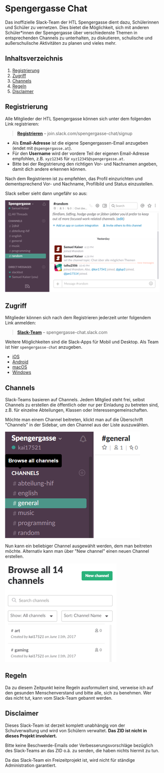 # Spengergasse Chat

Das inoffizielle Slack-Team der HTL Spengergasse dient dazu, Schülerinnen und
Schüler zu vernetzen. Dies bietet die Möglichkeit, sich mit anderen
Schüler*innen der Spengergasse über verschiedenste Themen in entsprechenden
Channels zu unterhalten, zu diskutieren, schulische und außerschulische
Aktivitäten zu planen und vieles mehr.

## Inhaltsverzeichnis

1. [Registrierung](#registrierung)
2. [Zugriff](#zugriff)
3. [Channels](#channels)
4. [Regeln](#regeln)
5. [Disclaimer](#disclaimer)

## Registrierung

Alle Mitglieder der HTL Spengergasse können sich unter dem folgenden Link
registrieren:

> **[Registrieren](https://spengergasse-chat.slack.com/signup)**
> – join.slack.com/spengergasse-chat/signup

* Als **Email-Adresse** ist die eigene Spengergassen-Email anzugeben
  (endet mit `@spengergasse.at`).
* Für den **Username** wird der vordere Teil der eigenen Email-Adresse empfohlen,
  z.B. `xyz12345` für `xyz12345@spengergasse.at`.
* Bitte bei der Registrierung den richtigen Vor- und Nachnamen angeben, damit
  dich andere erkennen können.

Nach dem Registrieren ist zu empfehlen, das Profil einzurichten und
dementsprechend Vor- und Nachname, Profilbild und Status einzustellen.

Slack selber sieht dann ungefähr so aus:

![Slack](assets/slack.png)

## Zugriff

Mitglieder können sich nach dem Registrieren jederzeit unter folgendem Link
anmelden:

> **[Slack-Team](https://spengergasse-chat.slack.com)**
> – spengergasse-chat.slack.com

Weitere Möglichkeiten sind die Slack-Apps für Mobil und Desktop.
Als Team ist hier `spengergasse-chat` anzugeben.

* [iOS](https://itunes.apple.com/us/app/slack-business-communication-for-teams/id618783545)
* [Android](https://play.google.com/store/apps/details?id=com.Slack)
* [macOS](https://slack.com/downloads/mac)
* [Windows](https://slack.com/downloads/windows)

## Channels

Slack-Teams basieren auf Channels. Jedem Mitglied steht frei, selbst Channels zu
erstellen die öffentlich oder nur per Einladung zu betreten sind,
z.B. für einzelne Abteilungen, Klassen oder Interessengemeinschaften.

Möchte man einem Channel beitreten, klickt man auf die Überschrift "Channels"
in der Sidebar, um den Channel aus der Liste auszuwählen.

![Channels](assets/browse-channels.png)

Nun kann ein beliebiger Channel ausgewählt werden, dem man beitreten möchte.
Alternativ kann man über "New channel" einen neuen Channel erstellen.

![Channels List](assets/browse-channels-list.png)

## Regeln

Da zu diesem Zeitpunkt keine Regeln ausformuliert sind, verweise ich auf den
gesunden Menschenverstand und bitte alle, sich zu benehmen. Wer das nicht tut,
kann vom Slack-Team gebannt werden.

## Disclaimer

Dieses Slack-Team ist derzeit komplett unabhängig von der Schulverwaltung und
wird von Schülern verwaltet. **Das ZID ist nicht in dieses Projekt involviert.**

Bitte keine Beschwerde-Emails oder Verbesserungsvorschläge bezüglich des
Slack-Teams an das ZID o.ä. zu senden, die haben nichts hiermit zu tun.

Da das Slack-Team ein Freizeitprojekt ist, wird nicht für ständige
Administration garantiert.
